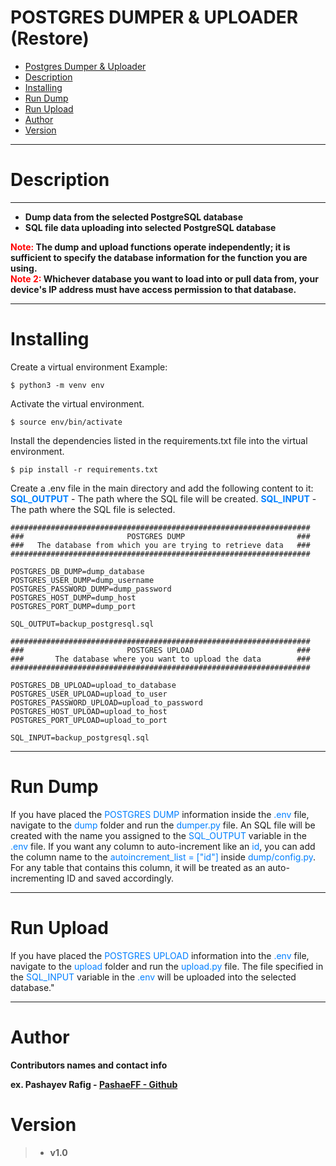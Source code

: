 # POSTGRES DUMPER & UPLOADER (Restore)

- [Postgres Dumper & Uploader](#postgres-dumper--uploader)
- [Description](#description)
- [Installing](#installing)
- [Run Dump](#run-dump)
- [Run Upload](#run-upload)
- [Author](#author)
- [Version](#version)

___
# Description
___
* <b> Dump data from the selected PostgreSQL database </b>
* <b> SQL file data uploading into selected PostgreSQL database </b>

<b> <span style="color:red">Note:</span> The dump and upload functions operate independently; it is sufficient to specify the database information for the function you are using. </b><br/>
<b> <span style="color:red">Note 2:</span> Whichever database you want to load into or pull data from, your device's IP address must have access permission to that database.</b>
____

# Installing

Create a virtual environment
Example:           

``` 
$ python3 -m venv env
```

Activate the virtual environment.

```
$ source env/bin/activate
```
Install the dependencies listed in the requirements.txt file into the virtual environment.

```
$ pip install -r requirements.txt
```

Create a .env file in the main directory and add the following content to it:
<b style="color:#007FFF">SQL_OUTPUT</b> - The path where the SQL file will be created.
<b style="color:#007FFF">SQL_INPUT</b> - The path where the SQL file is selected.

```
###################################################################
###                       POSTGRES DUMP                         ###
###   The database from which you are trying to retrieve data   ###
###################################################################

POSTGRES_DB_DUMP=dump_database
POSTGRES_USER_DUMP=dump_username
POSTGRES_PASSWORD_DUMP=dump_password
POSTGRES_HOST_DUMP=dump_host
POSTGRES_PORT_DUMP=dump_port

SQL_OUTPUT=backup_postgresql.sql

###################################################################
###                       POSTGRES UPLOAD                       ###
###       The database where you want to upload the data        ###
###################################################################

POSTGRES_DB_UPLOAD=upload_to_database
POSTGRES_USER_UPLOAD=upload_to_user
POSTGRES_PASSWORD_UPLOAD=upload_to_password
POSTGRES_HOST_UPLOAD=upload_to_host
POSTGRES_PORT_UPLOAD=upload_to_port

SQL_INPUT=backup_postgresql.sql
```
___

# Run Dump


If you have placed the <span style="color:#007FFF">POSTGRES DUMP</span> information inside the <span style="color:#007FFF">.env</span> file, navigate to the <span style="color:#007FFF">dump</span> folder and run the <span style="color:#007FFF">dumper.py</span> file. An SQL file will be created with the name you assigned to the <span style="color:#007FFF">SQL_OUTPUT</span> variable in the <span style="color:#007FFF">.env</span> file.
If you want any column to auto-increment like an <span style="color:#007FFF">id</span>, you can add the column name to the <span style="color:#007FFF">autoincrement_list = ["id"]</span> inside <span style="color:#007FFF">dump/config.py</span>. For any table that contains this column, it will be treated as an auto-incrementing ID and saved accordingly.

___

# Run Upload

If you have placed the <span style="color:#007FFF">POSTGRES UPLOAD</span> information into the <span style="color:#007FFF">.env</span> file, navigate to the <span style="color:#007FFF">upload</span> folder and run the <span style="color:#007FFF">upload.py</span> file. The file specified in the <span style="color:#007FFF">SQL_INPUT</span> variable in the <span style="color:#007FFF">.env</span> will be uploaded into the selected database."

___

# Author

<b>Contributors names and contact info</b>

<b>ex. Pashayev Rafig - [PashaeFF - Github](https://github.com/PashaeFF) </b>

# Version

>* <b>v1.0</b>